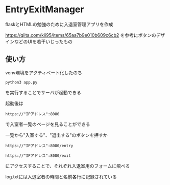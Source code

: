 # EntryExitManager

flaskとHTMLの勉強のために入退室管理アプリを作成

https://qiita.com/kii95/items/65aa7b9e010b609c6cb2
を参考にボタンのデザインなどのUIを若干いじったもの

## 使い方
venv環境をアクティベート化したのち
```
python3 app.py
```
を実行することでサーバが起動できる

起動後は
```
https://"IPアドレス":8080
```
で入室者一覧のページを見ることができる

一覧から"入室する"、"退出する"のボタンを押すか
```
https://"IPアドレス":8080/entry
```
```
https://"IPアドレス":8080/exit
```
にアクセスすることで、それぞれ入退室用のフォームに飛べる

log.txtには入退室者の時間と名前各行に記録されている
